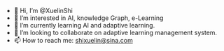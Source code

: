 - 👋 Hi, I’m @XuelinShi
- 👀 I’m interested in AI, knowledge Graph, e-Learning
- 🌱 I’m currently learning AI and adaptive learning.
- 💞️ I’m looking to collaborate on adaptive learning management system.
- 📫 How to reach me: shixuelin@sina.com

<!---
XuelinShi/XuelinShi is a ✨ special ✨ repository because its `README.md` (this file) appears on your GitHub profile.
You can click the Preview link to take a look at your changes.
--->

